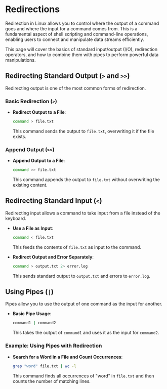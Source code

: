 # Redirections

Redirection in Linux allows you to control where the output of a command goes and where the input for a command comes from. This is a fundamental aspect of shell scripting and command-line operations, enabling users to connect and manipulate data streams efficiently.

This page will cover the basics of standard input/output (I/O), redirection operators, and how to combine them with pipes to perform powerful data manipulations.

## Redirecting Standard Output (`>` and `>>`)

Redirecting output is one of the most common forms of redirection.

### Basic Redirection (`>`)

- **Redirect Output to a File**:

    ```bash
    command > file.txt
    ```

    This command sends the output to `file.txt`, overwriting it if the file exists.

### Append Output (`>>`)

- **Append Output to a File**:

    ```bash
    command >> file.txt
    ```

    This command appends the output to `file.txt` without overwriting the existing content.

## Redirecting Standard Input (`<`)

Redirecting input allows a command to take input from a file instead of the keyboard.

- **Use a File as Input**:

    ```bash
    command < file.txt
    ```

    This feeds the contents of `file.txt` as input to the command.


- **Redirect Output and Error Separately**:

    ```bash
    command > output.txt 2> error.log
    ```

    This sends standard output to `output.txt` and errors to `error.log`.

## Using Pipes (`|`)

Pipes allow you to use the output of one command as the input for another.

- **Basic Pipe Usage**:

    ```bash
    command1 | command2
    ```

    This takes the output of `command1` and uses it as the input for `command2`.

### Example: Using Pipes with Redirection

- **Search for a Word in a File and Count Occurrences**:

    ```bash
    grep "word" file.txt | wc -l
    ```

    This command finds all occurrences of "word" in `file.txt` and then counts the number of matching lines.

